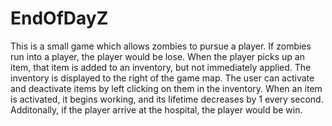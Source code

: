 # EndOfDayZ
 This is a small game which allows zombies to pursue a player. If zombies run into a player, the player would be lose. When the player picks up an item, that item is added to an inventory, but not immediately applied.    The inventory is displayed to the right of the game map.    The user can activate and deactivate items by left clicking on them in the inventory.    When an item is activated, it begins working, and its lifetime decreases by 1 every second. Additonally, if the player arrive at the hospital, the player would be win.
